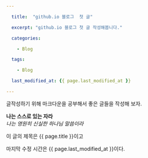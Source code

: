 ```yaml
---

  title:  "github.io 블로그  첫 글"

  excerpt: "github.io 블로그 첫 글 작성해봅니다."

  categories:

    - Blog

  tags:

    - Blog

  last_modified_at: {{ page.last_modified_at }}

---
```


  글작성하기 위해 마크다운을 공부해서 
  좋은 글들을 작성해 보자.
  
  **나는 스스로 있는 자라**   
  *나는 영원히 신실한 하나님 말씀이라*

  이 글의 제목은 {{ page.title }}이고

  마지막 수정 시간은 {{ page.last_modified_at }}이다.
